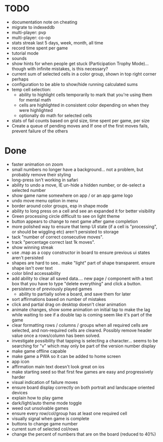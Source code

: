 # TODO

- documentation note on cheating
- migrate to indexeddb
- multi-player: pvp
- multi-player: co-op
- stats streak last 5 days, week, month, all time
- record time spent per game
- tutorial mode
- sounds
- show hints for when people get stuck (Participation Trophy Mode)... though with infinite mistakes, is this necessary?
- current sum of selected cells in a color group, shown in top right corner perhaps
- configuration to be able to show/hide running calculated sums
- temp cell selection:
  - ability to highlight cells temporarily to mark that you're using them for mental math
  - cells are highlighted in consistent color depending on when they were highlighted
  - optionally do math for selected cells
- stats of fail counts based on grid size, time spent per game, per size
- Create a queue of pending moves and If one of the first moves fails, prevent failure of the others

# Done

- faster animation on zoom
- small numbers no longer have a background... not a problem, but probably remove their styling
- long-press isn't working in safari
- ability to undo a move, IE un-hide a hidden number, or de-select a selected number
- show game name somewhere on app / or an app game logo
- undo move menu option in menu
- border around color groups, esp in shape mode
- ability to long press on a cell and see an expanded it for better visibility
- Green processing circle difficult to see on light theme
- button appears to change to next game after game completion
- more polished way to ensure that temp UI state (if a cell is "processing", or should be wiggling etc) aren't persisted to storage
- tack "number of correct consecutive moves".
- track "percentage correct last 1k moves".
- show winning streak
- use .map as a copy constructor in board to ensure previous ui states aren't persisted
- shapes are hard to see.. make "light" part of shape transparent. ensure shape isn't over text
- color blind accessability
- add ability to clear all saved data.... new page / component with a text box that you have to type "delete everything" and click a button.
- persistence of previously played games
  - ability to partially solve a board, and save them for later
- sort affirmations based on number of mistakes
- click and partial drag on desktop doesn't clear animation
- animate changes, show some animation on initial tap to make the lag while waiting to see if a double tap is coming seem like it's part of the game
- clear formatting rows / columns / groups when all required cells are selected, and non-required cells are cleared. Possibly remove header value once a rows/column has been solved.
- investigate possibility that tapping is selecting a character... seems to be searching for "v" which may only be part of the version number display
- make game offline capable
- make game a PWA so it can be added to home screen
- app icon
- affirmation main text doesn't look great on ios
- make starting seed so that first few games are easy and progressively harder
- visual indication of failure moves
- ensure board display correctly on both portrait and landscape oriented devices
- explain how to play game
- dark/light/auto theme mode toggle
- weed out unsolvable games
- ensure every row/col/group has at least one required cell
- visually signal when game is complete
- buttons to change game number
- current sum of selected col/rows
- change the percent of numbers that are on the board (reduced to 40%)
